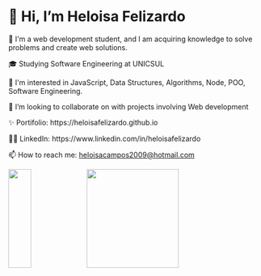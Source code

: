 <h1>👋 Hi, I’m Heloisa Felizardo </h1>

  <p> 👀 I'm a web development student, and I am acquiring knowledge to solve problems and create web solutions.</p>
  <p> 🎓 Studying Software Engineering at UNICSUL </p>
  <p> 🌱 I'm interested in JavaScript, Data Structures, Algorithms, Node, POO, Software Engineering.</p>
  <p> 💞️ I’m looking to collaborate on with projects involving Web development</p>
  <p> ✨ Portifolio: https://heloisafelizardo.github.io</p>
  <p> 👩🏽 LinkedIn: https://www.linkedin.com/in/heloisafelizardo</p>
  <p> 📫 How to reach me: <a href="mailto:heloisacampos2009@hotmail.com">heloisacampos2009@hotmail.com</a></p>


<div align="">
<img width="30%" height="195px" src="https://github-readme-stats.vercel.app/api?username=HeloisaFelizardo&show_icons=true&incluide_all_commits=true&count_private=true&hide_border=true&title_color=FFC800&text_color=00bfbf&bg_color=0d1117" />
<img width="60%" height="195px" src="https://github-readme-stats.vercel.app/api/top-langs/?username=HeloisaFelizardo&layout=compact&hide_border=true&title_color=FFC800&text_color=00bfbf&bg_color=0d1117&langs_count=16" />
</div>

